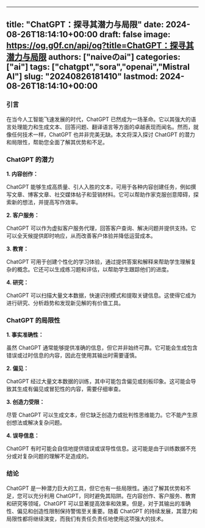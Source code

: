 
---
title: "ChatGPT：探寻其潜力与局限"
date: 2024-08-26T18:14:10+00:00
draft: false
image: https://og.g0f.cn/api/og?title=ChatGPT：探寻其潜力与局限
authors: ["naiveのai"]
categories: ["ai"]
tags: ["chatgpt","sora","openai","Mistral AI"]
slug: "20240826181410"
lastmod: 2024-08-26T18:14:10+00:00
---
### 引言

在当今人工智能飞速发展的时代，ChatGPT 已然成为一场革命。它以其强大的语言处理能力和生成文本、回答问题、翻译语言等方面的卓越表现而闻名。然而，就像任何技术一样，ChatGPT 也并非完美无缺。本文将深入探讨 ChatGPT 的潜力和局限性，帮助您全面了解其优势和不足。

### ChatGPT 的潜力

**1. 内容创作：**

ChatGPT 能够生成高质量、引人入胜的文本，可用于各种内容创建任务，例如撰写文章、博客文章、社交媒体帖子和营销材料。它可以帮助作家克服创意障碍，探索新的想法，并提高写作效率。

**2. 客户服务：**

ChatGPT 可以作为虚拟客户服务代理，回答客户查询、解决问题并提供支持。它可以全天候提供即时响应，从而改善客户体验并降低运营成本。

**3. 教育：**

ChatGPT 可用于创建个性化的学习体验，通过提供答案和解释来帮助学生理解复杂的概念。它还可以生成练习题和评估，以帮助学生跟踪他们的进度。

**4. 研究：**

ChatGPT 可以扫描大量文本数据，快速识别模式和提取关键信息。这使得它成为进行研究、分析趋势和发现新见解的有价值工具。

### ChatGPT 的局限性

**1. 事实准确性：**

虽然 ChatGPT 通常能够提供准确的信息，但它并非始终可靠。它可能会生成包含错误或过时信息的内容，因此在使用其输出时需要谨慎。

**2. 偏见：**

ChatGPT 经过大量文本数据的训练，其中可能包含偏见或刻板印象。这可能会导致其生成有偏见或冒犯性的内容，需要仔细审查。

**3. 创造力受限：**

尽管 ChatGPT 可以生成文本，但它缺乏创造力或批判性思维能力。它不能产生原创想法或解决复杂问题。

**4. 误导信息：**

ChatGPT 有时可能会自信地提供错误或误导性信息。这可能是由于训练数据不充分或对复杂问题的理解不足造成的。

### 结论

ChatGPT 是一种潜力巨大的工具，但它也有一些局限性。通过了解其优势和不足，您可以充分利用 ChatGPT，同时避免其陷阱。在内容创作、客户服务、教育和研究等领域，ChatGPT 可以显著提高效率和效果。但是，对于其输出的准确性、偏见和创造性限制保持警惕至关重要。随着 ChatGPT 的持续发展，其潜力和局限性都将继续演变，而我们有责任负责任地使用这项强大的技术。
